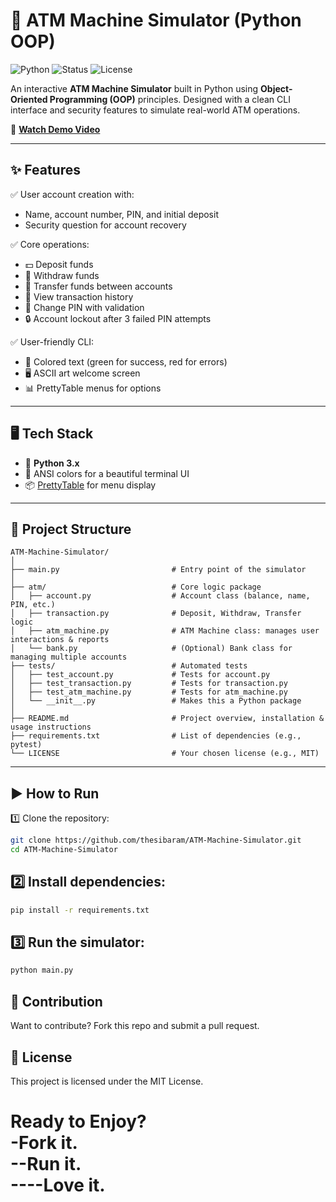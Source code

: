 # 🏦 ATM Machine Simulator (Python OOP)

![Python](https://img.shields.io/badge/Python-3.x-blue?logo=python)
![Status](https://img.shields.io/badge/Status-Completed-brightgreen?style=flat)
![License](https://img.shields.io/badge/License-MIT-yellow.svg)

An interactive **ATM Machine Simulator** built in Python using **Object-Oriented Programming (OOP)** principles. Designed with a clean CLI interface and security features to simulate real-world ATM operations.  

🎥 **[Watch Demo Video](https://www.youtube.com/watch?v=tWySwfp2neM)**

---

## ✨ Features
✅ User account creation with:
- Name, account number, PIN, and initial deposit  
- Security question for account recovery  

✅ Core operations:  
- 💵 Deposit funds  
- 💸 Withdraw funds  
- 🔄 Transfer funds between accounts  
- 🧾 View transaction history  
- 🔐 Change PIN with validation  
- 🔒 Account lockout after 3 failed PIN attempts  

✅ User-friendly CLI:
- 📜 Colored text (green for success, red for errors)  
- 🖥️ ASCII art welcome screen  
- 📊 PrettyTable menus for options  

---

## 🖥️ Tech Stack
- 🐍 **Python 3.x**  
- 🎨 ANSI colors for a beautiful terminal UI  
- 📦 [PrettyTable](https://pypi.org/project/prettytable/) for menu display  

---

## 📂 Project Structure

```bas
ATM-Machine-Simulator/
│
├── main.py                         # Entry point of the simulator
│
├── atm/                            # Core logic package
│   ├── account.py                  # Account class (balance, name, PIN, etc.)
│   ├── transaction.py              # Deposit, Withdraw, Transfer logic
│   ├── atm_machine.py              # ATM Machine class: manages user interactions & reports
│   └── bank.py                     # (Optional) Bank class for managing multiple accounts
├── tests/                          # Automated tests
│   ├── test_account.py             # Tests for account.py
│   ├── test_transaction.py         # Tests for transaction.py
│   ├── test_atm_machine.py         # Tests for atm_machine.py
│   └── __init__.py                 # Makes this a Python package
│
├── README.md                       # Project overview, installation & usage instructions
├── requirements.txt                # List of dependencies (e.g., pytest)
└── LICENSE                         # Your chosen license (e.g., MIT)
```
---

## ▶️ How to Run
1️⃣ Clone the repository:
```bash
git clone https://github.com/thesibaram/ATM-Machine-Simulator.git
cd ATM-Machine-Simulator
```
## 2️⃣ Install dependencies:
```bash
pip install -r requirements.txt
```
## 3️⃣ Run the simulator:
```bash
python main.py
```

## 🙌 Contribution
Want to contribute? Fork this repo and submit a pull request.

## 📜 License
This project is licensed under the MIT License.

<h1>Ready to Enjoy?<br>
-Fork it.<br>
--Run it.<br>
----Love it.<br>


